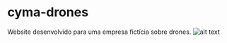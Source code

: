 # cyma-drones
Website desenvolvido para uma empresa fictícia sobre drones.
![alt text](https://i.imgur.com/AgJfJJB.png)
